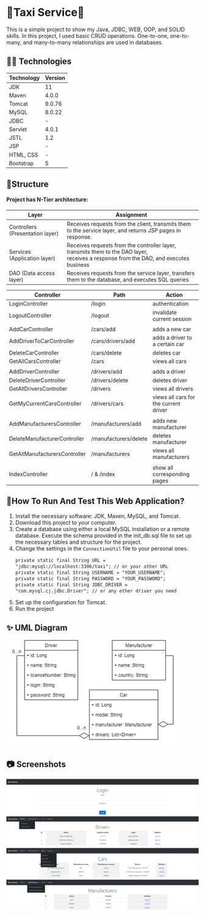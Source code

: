 # 🚕Taxi Service🚕

This is a simple project to show my Java, JDBC, WEB, OOP, and SOLID skills. In this project, I used basic CRUD operations. One-to-one, one-to-many, and many-to-many relationships are used in databases.

## 🧑‍💻 Technologies
| Technology | Version |
|:-----------|:--------|
| JDK        | 11      |
| Maven      | 4.0.0   |
| Tomcat     | 9.0.76  |
| MySQL      | 8.0.22  |
| JDBC       | -       |
| Servlet    | 4.0.1   |
| JSTL       | 1.2     |
| JSP        | -       |
| HTML, CSS  | -       |
| Bootstrap  | 5       |

## 🔧Structure
#### Project has N-Tier architecture:
| Layer                            | Assignment                                                                                                                                 |
|----------------------------------|--------------------------------------------------------------------------------------------------------------------------------------------|
| Controllers (Presentation layer) | Receives requests from the client, transmits them to the service layer, and returns JSP pages in response.                                 |
| Services (Application layer)     | Receives requests from the controller layer, transmits them to the DAO layer, <br/>receives a response from the DAO, and executes business |
| DAO (Data access layer)          | Receives requests from the service layer, transfers them to the database, and executes SQL queries                                         |


| Controller                    | Path                  | Action                                |
|-------------------------------|-----------------------|---------------------------------------|
| LoginController               | /login                | authentication                        |
| LogoutController              | /logout               | invalidate current session            |
|                               |                       |                                       |
| AddCarController              | /cars/add             | adds a new car                        |
| AddDriverToCarController      | /cars/drivers/add     | adds a driver to a certain car        |
| DeleteCarController           | /cars/delete          | deletes car                           |
| GetAllCarsController          | /cars                 | views all cars                        |
|                               |                       |                                       |
| AddDriverController           | /drivers/add          | adds a driver                         |
| DeleteDriverController        | /drivers/delete       | deletes driver                        |
| GetAllDriversController       | /drivers              | views all drivers                     |
| GetMyCurrentCarsController    | /drivers/cars         | views all cars for the current driver |
|                               |                       |                                       |
| AddManufacturersController    | /manufacturers/add    | adds new manufacturer                 |
| DeleteManufacturerController  | /manufacturers/delete | deletes manufacturer                  |
| GetAllManufacturersController | /manufacturers        | views all manufacturers               |
|                               |                       |                                       |
| IndexController               | / & /index            | show all corresponding pages          |

## 🔨How To Run And Test This Web Application?
1. Install the necessary software: JDK, Maven, MySQL, and Tomcat.
2. Download this project to your computer.
3. Create a database using either a local MySQL installation or a remote database. Execute the schema provided in the init_db.sql file to set up the necessary tables and structure for the project.
4. Change the settings in the `ConnectionUtil` file to your personal ones.
    ```
    private static final String URL = "jdbc:mysql://localhost:3306/taxi"; // or your other URL
    private static final String USERNAME = "YOUR_USERNAME";
    private static final String PASSWORD = "YOUR_PASSWORD";
    private static final String JDBC_DRIVER = "com.mysql.cj.jdbc.Driver"; // or any other driver you need
    ```
5. Set up the configuration for Tomcat.
6. Run the project

## ✨ UML Diagram
![UML Diagram](img/uml.png)

## 📷 Screenshots
![Login Page](img/login-page.png)
![Drivers Page](img/drivers-page.png)
![Cars Page](img/cars-page.png)
![Manufacturers Page](img/manufacturers-page.png)



